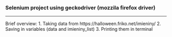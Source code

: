 ### Selenium project using geckodriver (mozzila firefox driver) 
<hr>
Brief overview:  
1. Taking data from https://halloween.friko.net/imieniny/  
2. Saving in variables (data and imieniny_list)  
3. Printing them in terminal  
